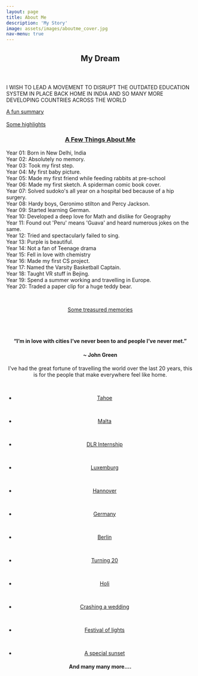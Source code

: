 ```yaml
---
layout: page
title: About Me
description: 'My Story'
image: assets/images/aboutme_cover.jpg
nav-menu: true
---
```


<!-- Main -->
<div id="main" class="alt">

<!-- Banner -->
<section id="banner" class="major">
<div class="inner">
    <header class="major">
        <h1>My Dream</h1>
    </header>
    <div class="content">
        <p style="text-transform: uppercase; font-size:100%;">I wish to lead a movement to disrupt the outdated education system in place back home in India and so many more developing countries across the world</p>                
    </div>
    <a href="#one" class="button next scrolly">A fun summary</a>  
    <br>
    <br>
    <a href="#two" class="button next scrolly">Some highlights</a>  
</div>
</section>


<!-- One -->
<section id="one">
	<div class="inner">

<h3 align="center"><u>A Few Things About Me</u></h3>

<p><span class="image left"><img src="assets/images/story1.jpg" alt="" /></span> 
<br>
Year 01: Born in New Delhi, India
<br>
Year 02: Absolutely no memory.
<br>
Year 03: Took my first step.
<br>
Year 04: My first baby picture.
<br>
Year 05: Made my first friend while feeding rabbits at pre-school
<br>
Year 06: Made my first sketch. A spiderman comic book cover.
<br>
Year 07: Solved sudoko's all year on a hospital bed because of a hip surgery.  
<br>
Year 08: Hardy boys, Geronimo stilton and Percy Jackson. 
<br>
Year 09: Started learning German.
<br>
Year 10: Developed a deep love for Math and dislike for Geography
<br>
Year 11: Found out 'Peru' means 'Guava' and heard numerous jokes on the same.
<br>
Year 12: Tried and spectacularly failed to sing.
<br>
Year 13: Purple is beautiful.
<br>
Year 14: Not a fan of Teenage drama
<br>
Year 15: Fell in love with chemistry
<br>
Year 16: Made my first CS project.
<br>
Year 17: Named the Varsity Basketball Captain.
<br>
Year 18: Taught VR stuff in Bejing. 
<br>
Year 19: Spend a summer working and travelling in Europe.
<br>
Year 20: Traded a paper clip for a huge teddy bear.
</p>
<br>

<p align="center"><a href="#two" class="button next scrolly">Some treasured memories</a></p>
<br>
<br>

<!-- Content -->


<h4 align="center" id="two">“I’m in love with cities I’ve never been to and people I’ve never met.” </h4>
<h4 align="center" id="two"> ~ John Green</h4>


<p align="center">I've had the great fortune of travelling the world over the last 20 years, this is for the people that make everywhere feel like home.</p>

<div class="row">
	<div class="4u 12u$(medium)">
		<img src="assets/images/tahoe.jpg" alt="" />
		<br>
		<br>
		<ul class="actions" align="center">
			<li><a href="aboutme.html" class="button">Tahoe</a></li>
		</ul>
	</div>
	<div class="4u 12u$(medium)">
		<img src="assets/images/malta.jpg" alt="" />
		<br>
		<br>
		<ul class="actions" align="center">
			<li><a href="aboutme.html" class="button">Malta</a></li>
		</ul>
	</div>
	<div class="4u$ 12u$(medium)">
		<img src="assets/images/klas.jpg" alt="" />
		<br>
		<br>
		<ul class="actions" align="center">
			<li><a href="aboutme.html" class="button">DLR Internship</a></li>
		</ul>	</div>
	<div class="4u 12u$(medium)">
		<img src="assets/images/luxemburg.jpg" alt="" />
		<br>
		<br>
		<ul class="actions" align="center">
			<li><a href="aboutme.html" class="button">Luxemburg</a></li>
		</ul>
	</div>
	<div class="4u 12u$(medium)">
		<img src="assets/images/hannover.jpg" alt="" />
		<br>
		<br>
		<ul class="actions" align="center">
			<li><a href="aboutme.html" class="button">Hannover</a></li>
		</ul>	
	</div>
	<div class="4u$ 12u$(medium)">
		<img src="assets/images/esther.jpg" alt="" />
		<br>
		<br>
		<ul class="actions" align="center">
			<li><a href="aboutme.html" class="button">Germany</a></li>
		</ul>
	</div>
		<div class="4u 12u$(medium)">
		<img src="assets/images/berlin.jpg" alt="" />
		<br>
		<br>
		<ul class="actions" align="center">
			<li><a href="aboutme.html" class="button">Berlin</a></li>
		</ul>
	</div>
	<div class="4u 12u$(medium)">
		<img src="assets/images/20.jpg" alt="" />		
		<br>
		<br>
		<ul class="actions" align="center">
			<li><a href="aboutme.html" class="button">Turning 20</a></li>
		</ul>
	</div>
	<div class="4u$ 12u$(medium)">
		<img src="assets/images/holi.jpg" alt="" />
		<br>
		<br>
		<ul class="actions" align="center">
			<li><a href="aboutme.html" class="button">Holi</a></li>
		</ul>
	</div>
	<div class="4u 12u$(medium)">
		<img src="assets/images/wedding.jpg" alt="" />
		<br>
		<br>
		<ul class="actions" align="center">
			<li><a href="aboutme.html" class="button">Crashing a wedding</a></li>
		</ul>
	</div>
	<div class="4u 12u$(medium)">
		<img src="assets/images/diwali.jpg" alt="" />
		<br>
		<br>
		<ul class="actions" align="center">
			<li><a href="aboutme.html" class="button">Festival of lights</a></li>
		</ul>
	</div>
	<div class="4u$ 12u$(medium)">
		<img src="assets/images/calhacks.jpg" alt="" />		
		<br>
		<br>
		<ul class="actions" align="center">
			<li><a href="aboutme.html" class="button">A special sunset</a></li>
		</ul>
	</div>

</div>

<h4 align="center" align="center">And many many more....</h4>
